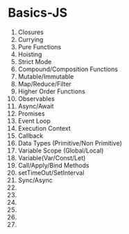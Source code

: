 <!-- @format -->
<!-- Covering all the concept of Basic to Mastery Javascript -->

# Basics-JS

1. Closures
2. Currying
3. Pure Functions
4. Hoisting
5. Strict Mode
6. Compound/Composition Functions
7. Mutable/Immutable
8. Map/Reduce/Filter
9. Higher Order Functions
10. Observables
11. Async/Await
12. Promises
13. Event Loop
14. Execution Context
15. Callback
16. Data Types (Primitive/Non Primitive)
17. Variable Scope (Global/Local)
18. Variable(Var/Const/Let)
19. Call/Apply/Bind Methods
20. setTimeOut/SetInterval
21. Sync/Async
22.
23.
24.
25.
26.
27.
